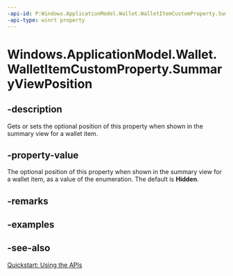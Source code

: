 ----api-id: P:Windows.ApplicationModel.Wallet.WalletItemCustomProperty.SummaryViewPosition
-api-type: winrt property
---<!-- Property syntaxpublic Windows.ApplicationModel.Wallet.WalletSummaryViewPosition SummaryViewPosition { get;  set; }--># Windows.ApplicationModel.Wallet.WalletItemCustomProperty.SummaryViewPosition## -descriptionGets or sets the optional position of this property when shown in the summary view for a wallet item.## -property-valueThe optional position of this property when shown in the summary view for a wallet item, as a value of the enumeration. The default is **Hidden**.## -remarks## -examples## -see-also[Quickstart: Using the   APIs](http://msdn.microsoft.com/library/4312628c-37a3-48a7-b41f-14605d478cf7)